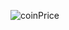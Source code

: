 ![coinPrice](https://user-images.githubusercontent.com/32739956/200161058-67085533-48b8-4898-92b7-51b22483f34e.gif)

